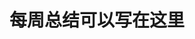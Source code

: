 <!--
 * @Author: your name
 * @Date: 2020-04-15 20:28:58
 * @LastEditTime: 2020-05-31 22:00:33
 * @LastEditors: your name
 * @Description: In User Settings Edit
 * @FilePath: \Frontend-01-Template\week10\NOTE.md
--> 
# 每周总结可以写在这里  